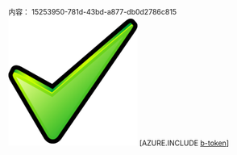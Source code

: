 内容： 15253950-781d-43bd-a877-db0d2786c815![图像](f355a210-8421-4a64-99e1-fb0ce40c5233.png)
[AZURE.INCLUDE [b-token](6184e883-81e9-4b34-bebf-10db0b6fbcc8.md)]
